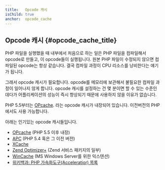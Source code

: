 ```yaml
---
title:   Opcode 캐시
isChild: true
anchor:  opcode_cache
---
```


## Opcode 캐시 {#opcode_cache_title}

PHP 파일을 실행했을 때 내부에서 처음으로 하는 일은 PHP 파일을 컴파일해서 opcode로 만들고, 이 opcode들이 실행됩니다.
원본 PHP 파일이 수정되지 않으면 컴파일된 opcode는 항상 같습니다. 결국 컴파일 과정이 CPU 리소스를 낭비한다는 얘기가
됩니다.

그래서 opcode 캐시가 필요합니다. opcode를 메모리에 보관해서 불필요한 컴파일 과정이 일어나지 않게 합니다. opcode 캐시를
설정하는 건 몇 분이면 할 수 있는 수준인데다가 어플리케이션의 성능이 즉시 향상되기 때문에 사용하지 않을 이유가 없습니다.

PHP 5.5부터는 [OPcache][opcache-book]. 라는 opcode 캐시가 내장되어 있습니다. 이전버전의 PHP에서도 사용 가능합니다.

아래는 인기있는 opcode 캐시들입니다.

* [OPcache][opcache-book] (PHP 5.5 이후 내장)
* [APC] (PHP 5.4 혹은 그 이전 버전)
* [XCache]
* [Zend Optimizer+] (Zend 서비스 패키지의 일부)
* [WinCache] (MS Windows Server를 위한 익스텐션)
* [위키백과: PHP 가속화도구(Acceleratior) 목록][PHP_accelerators]


[opcache-book]: http://php.net/book.opcache
[APC]: http://php.net/book.apc
[XCache]: http://xcache.lighttpd.net/
[Zend Optimizer+]: http://www.zend.com/products/server/
[WinCache]: http://www.iis.net/download/wincacheforphp
[PHP_accelerators]: http://en.wikipedia.org/wiki/List_of_PHP_accelerators